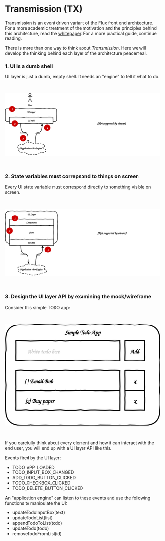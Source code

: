 # Transmission (TX)

Transmission is an event driven variant of the Flux front end architecture. For a more academic treatment of the motivation and the principles behind this architecture, read the [whitepaper](./Transmission-TX-A-new-Flux-architecture.pdf). For a more practical guide, continue reading.

There is more than one way to think about *Transmission*. Here we will develop the thinking behind each layer of the architecture peacemeal.

### 1. UI is a dumb shell

UI layer is just a dumb, empty shell. It needs an "engine" to tell it what to do.

<br /><p align="center"><img src="Transmission-FE1.svg" /></p><br />

### 2. State variables must correpsond to things on screen

Every UI state variable must correspond directly to something visible on screen.

<br /><p align="center"><img src="Transmission-FE2.svg" /></p><br />

### 3. Design the UI layer API by examining the mock/wireframe

Consider this simple TODO app:

<br /><p align="center"><img src="Transmission-Mockup.svg" /></p><br />

If you carefully think about every element and how it can interact with the end user, you will end up with a UI layer API like this.

Events fired by the UI layer:

- TODO_APP_LOADED
- TODO_INPUT_BOX_CHANGED
- ADD_TODO_BUTTON_CLICKED
- TODO_CHECKBOX_CLICKED
- TODO_DELETE_BUTTON_CLICKED

An "application engine" can listen to these events and use the following functions to manipulate the UI:

- updateTodoInputBox(text)
- updateTodoList(list)
- appendTodoToList(todo)
- updateTodo(todo)
- removeTodoFromList(id)



